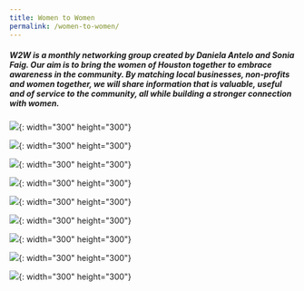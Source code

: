 ```yaml
---
title: Women to Women
permalink: /women-to-women/
---
```


##### W2W is a monthly networking group created by Daniela Antelo and Sonia Faig. Our aim is to bring the women of Houston together to embrace awareness in the community. By matching local businesses, non-profits and women together, we will share information that is valuable, useful and of service to the community, all while building a stronger connection with women.

![](/uploads/img-4248.jpg){: width="300" height="300"}

![](/uploads/img-4252.jpg){: width="300" height="300"}

![](/uploads/img-4253.jpg){: width="300" height="300"}

![](/uploads/img-4254.jpg){: width="300" height="300"}

![](/img/women1.jpg){: width="300" height="300"}

![](/img/women2.jpg){: width="300" height="300"}

![](/img/women3.jpg){: width="300" height="300"}

![](/img/women4.jpg){: width="300" height="300"}

![](/uploads/daniw2w.JPG){: width="300" height="300"}
